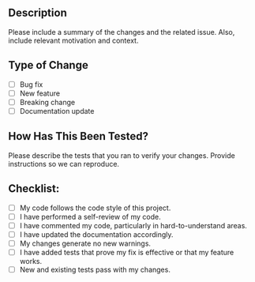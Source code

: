 ## Description

Please include a summary of the changes and the related issue. Also, include relevant motivation and context.

## Type of Change

- [ ] Bug fix
- [ ] New feature
- [ ] Breaking change
- [ ] Documentation update

## How Has This Been Tested?

Please describe the tests that you ran to verify your changes. Provide instructions so we can reproduce.

## Checklist:

- [ ] My code follows the code style of this project.
- [ ] I have performed a self-review of my code.
- [ ] I have commented my code, particularly in hard-to-understand areas.
- [ ] I have updated the documentation accordingly.
- [ ] My changes generate no new warnings.
- [ ] I have added tests that prove my fix is effective or that my feature works.
- [ ] New and existing tests pass with my changes.
